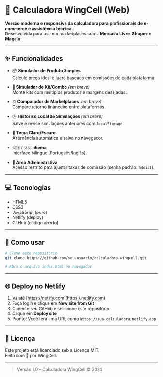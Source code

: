 # 🧮 Calculadora WingCell (Web)

**Versão moderna e responsiva da calculadora para profissionais de e-commerce e assistência técnica.**  
Desenvolvida para uso em marketplaces como **Mercado Livre**, **Shopee** e **Magalu**.

---

## ✨ Funcionalidades

- 📦 **Simulador de Produto Simples**  
  Calcule preço ideal e lucro baseado em comissões de cada plataforma.

- 🧰 **Simulador de Kit/Combo** *(em breve)*  
  Monte kits com múltiplos produtos e margens desejadas.

- ⚖️ **Comparador de Marketplaces** *(em breve)*  
  Compare retorno financeiro entre plataformas.

- 🕒 **Histórico Local de Simulações** *(em breve)*  
  Salve e revise simulações anteriores com `localStorage`.

- 🌙 **Tema Claro/Escuro**  
  Alternância automática e salva no navegador.

- 🇧🇷 / 🇺🇸 **Idioma**  
  Interface bilíngue (Português/Inglês).

- 🔐 **Área Administrativa**  
  Acesso restrito para ajustar taxas de comissão (senha padrão: `h4dii1`).

---

## 💻 Tecnologias

- HTML5
- CSS3
- JavaScript (puro)
- Netlify (deploy)
- GitHub (código aberto)

---

## 🚀 Como usar

```bash
# Clone este repositório
git clone https://github.com/seu-usuario/calculadora-wingcell.git

# Abra o arquivo index.html no navegador
```

---

## 🌐 Deploy no Netlify

1. Vá até [https://netlify.com](https://netlify.com)
2. Faça login e clique em **New site from Git**
3. Conecte seu GitHub e selecione este repositório
4. Clique em **Deploy site**
5. Pronto! Você terá uma URL como `https://sua-calculadora.netlify.app`

---

## 📄 Licença

Este projeto está licenciado sob a Licença MIT.  
Feito com 💚 por WingCell.

---

> Versão 1.0 – Calculadora WingCell © 2024